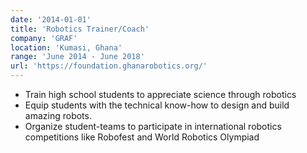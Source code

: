 ```yaml
---
date: '2014-01-01'
title: 'Robotics Trainer/Coach'
company: 'GRAF'
location: 'Kumasi, Ghana'
range: 'June 2014 - June 2018'
url: 'https://foundation.ghanarobotics.org/'
---
```


- Train high school students to appreciate science through robotics
- Equip students with the technical know-how to design and build amazing robots.
- Organize student-teams to participate in international robotics competitions like Robofest and World Robotics Olympiad
